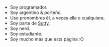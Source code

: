 -   Soy programador.
-   Soy argentino & porteño.
-   Uso pronombres él, a veces ella o cualquiera.
-   Soy parte de [Sutty](https://sutty.coop.ar).
-   Soy nerd.
-   Soy estudiante.
-   Soy mucho más que esta página :O
